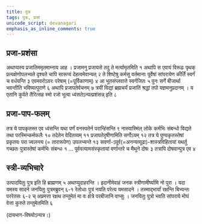 ```yaml
---
title: पुत्रः
tags: पुत्रः, प्रजा
unicode_script: devanagari
emphasis_as_inline_comments: true
---
```

## प्रजा-प्रशंसा
अथाप्यस्य प्रजातिममृतमाम्नाय आह । प्रजामनु प्रजायसे तदु ते मर्त्यामृतमिति १ अथापि स एवायं विरूढः पृथक् प्रत्यक्षेणोपलभ्यते दृश्यते चापि सारूप्यं देहत्वमेवान्यत् २ ते शिष्टेषु कर्मसु वर्तमानाः पूर्वेषां सांपरायेण कीर्तिं स्वर्गं च वर्धयन्ति ३ एवमवरोऽवरः परेषाम् (=पूर्विकाणाम्) ४ आ भूतसंप्लवात्ते स्वर्गजितः ५ पुनः सर्गे बीजार्था भवन्तीति भविष्यत्पुराणे ६ अथापि प्रजापतेर्वचनम् ७ त्रयीं विद्यां ब्रह्मचर्यं प्रजातिं श्रद्धां तपो यज्ञमनुप्रदानम् । य एतानि कुर्वते तैरित्सह स्मो रजो भूत्वा ध्वंसतेऽन्यत्प्रशंसन्न् इति ८


## प्रजा-पाप-फलम्
तत्र ये पापकृतस्त एव ध्वंसन्ति यथा पर्णं वनस्पतेर्न परान्हिंसन्ति ९ नास्यास्मिंल् लोके कर्मभिः संबन्धो विद्यते तथा परस्मिन्कर्मफलैः १० तदेतेन वेदितव्यम् ११ प्रजापतेरृषीणामिति सर्गोऽयम् १२ तत्र ये पुण्यकृतस्तेषां प्रकृतयः परा ज्वलन्त्य (= तारारूपेण) उपलभ्यन्ते १३
सवर्णा-ऽपूर्व(=अनन्यव्यूढा)-शास्त्रविहितायां यथर्तु गच्छतः पुत्रास्तेषां कर्मभिः संबन्धः १ … पूर्ववत्यामसंस्कृतायां वर्णान्तरे च मैथुने दोषः ३ तत्रापि दोषवान्पुत्र एव ४ 

## स्त्री-व्यभिचारे
उत्पादयितुः पुत्र इति हि ब्राह्मणम् ५ अथाप्युदाहरन्ति । इदानीमेवाहं जनक स्त्रीणामीर्ष्यामि नो पुरा । यदा यमस्य सादने जनयितुः पुत्रमब्रुवन् ६-१ रेतोधाः पुत्रं नयति परेत्य यमसादने । तस्माद्भार्यां रक्षन्ति बिभ्यन्तः पररेतसः ६-२ च् अप्रमत्ता रक्षथ तन्तुमेतं मा वः क्षेत्रे परबीजानि वाप्सुः । जनयितुः पुत्रो भवति सांपराये मोघं वेत्ता कुरुते तन्तुमेतमिति ६ 

(दायभाग-विषयोऽन्यत्र।)
